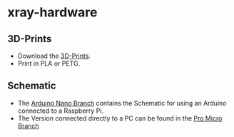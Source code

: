 # xray-hardware

## 3D-Prints
* Download the [3D-Prints](https://github.com/xraySpectroscopyBot/xray-hardware/releases).
* Print in PLA or PETG.

## Schematic
* The [Arduino Nano Branch](https://github.com/xraySpectroscopyBot/xray-hardware/tree/arduino-nano/pcb/xray) contains the Schematic for using an Arduino connected to a Raspberry Pi.
* The Version connected directly to a PC can be found in the [Pro Micro Branch](https://github.com/xraySpectroscopyBot/xray-hardware/tree/arduino-pro-micro/pcb/xray)

